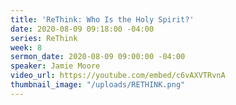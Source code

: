 ```yaml
---
title: 'ReThink: Who Is the Holy Spirit?'
date: 2020-08-09 09:18:00 -04:00
series: ReThink
week: 8
sermon_date: 2020-08-09 09:00:00 -04:00
speaker: Jamie Moore
video_url: https://youtube.com/embed/c6vAXVTRvnA
thumbnail_image: "/uploads/RETHINK.png"
---
```


